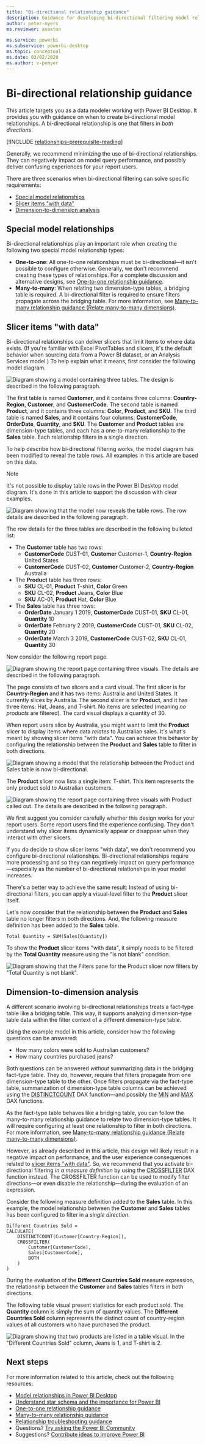 ```yaml
---
title: "Bi-directional relationship guidance"
description: Guidance for developing bi-directional filtering model relationships.
author: peter-myers
ms.reviewer: asaxton

ms.service: powerbi
ms.subservice: powerbi-desktop
ms.topic: conceptual
ms.date: 03/02/2020
ms.author: v-pemyer
---
```


# Bi-directional relationship guidance

This article targets you as a data modeler working with Power BI Desktop. It provides you with guidance on when to create bi-directional model relationships. A bi-directional relationship is one that filters in _both directions_.

[!INCLUDE [relationships-prerequisite-reading](includes/relationships-prerequisite-reading.md)]

Generally, we recommend minimizing the use of bi-directional relationships. They can negatively impact on model query performance, and possibly deliver confusing experiences for your report users.

There are three scenarios when bi-directional filtering can solve specific requirements:

- [Special model relationships](#special-model-relationships)
- [Slicer items "with data"](#slicer-items-with-data)
- [Dimension-to-dimension analysis](#dimension-to-dimension-analysis)

## Special model relationships

Bi-directional relationships play an important role when creating the following two special model relationship types:

- **One-to-one**: All one-to-one relationships must be bi-directional—it isn't possible to configure otherwise. Generally, we don't recommend creating these types of relationships. For a complete discussion and alternative designs, see [One-to-one relationship guidance](relationships-one-to-one.md).
- **Many-to-many**: When relating two dimension-type tables, a bridging table is required. A bi-directional filter is required to ensure filters propagate across the bridging table. For more information, see [Many-to-many relationship guidance (Relate many-to-many dimensions)](relationships-many-to-many.md#relate-many-to-many-dimensions).

## Slicer items "with data"

Bi-directional relationships can deliver slicers that limit items to where data exists. (If you're familiar with Excel PivotTables and slicers, it's the default behavior when sourcing data from a Power BI dataset, or an Analysis Services model.) To help explain what it means, first consider the following model diagram.

![Diagram showing a model containing three tables. The design is described in the following paragraph.](media/relationships-bidirectional-filtering/sales-model-diagram.png)

The first table is named **Customer**, and it contains three columns: **Country-Region**, **Customer**, and **CustomerCode**. The second table is named **Product**, and it contains three columns: **Color**, **Product**, and **SKU**. The third table is named **Sales**, and it contains four columns: **CustomerCode**, **OrderDate**, **Quantity**, and **SKU**. The **Customer** and **Product** tables are dimension-type tables, and each has a one-to-many relationship to the **Sales** table. Each relationship filters in a single direction.

To help describe how bi-directional filtering works, the model diagram has been modified to reveal the table rows. All examples in this article are based on this data.

> [!NOTE]
> It's not possible to display table rows in the Power BI Desktop model diagram. It's done in this article to support the discussion with clear examples.

![Diagram showing that the model now reveals the table rows. The row details are described in the following paragraph.](media/relationships-bidirectional-filtering/sales-model-diagram-rows.png)

The row details for the three tables are described in the following bulleted list:

- The **Customer** table has two rows:
  - **CustomerCode** CUST-01, **Customer** Customer-1, **Country-Region** United States
  - **CustomerCode** CUST-02, **Customer** Customer-2, **Country-Region** Australia
- The **Product** table has three rows:
  - **SKU** CL-01, **Product** T-shirt, **Color** Green
  - **SKU** CL-02, **Product** Jeans, **Color** Blue
  - **SKU** AC-01, **Product** Hat, **Color** Blue
- The **Sales** table has three rows:
  - **OrderDate** January 1 2019, **CustomerCode** CUST-01, **SKU** CL-01, **Quantity** 10
  - **OrderDate** February 2 2019, **CustomerCode** CUST-01, **SKU** CL-02, **Quantity** 20
  - **OrderDate** March 3 2019, **CustomerCode** CUST-02, **SKU** CL-01, **Quantity** 30

Now consider the following report page.

![Diagram showing the report page containing three visuals. The details are described in the following paragraph.](media/relationships-bidirectional-filtering/sales-report-no-bi-directional-filter.png)

The page consists of two slicers and a card visual. The first slicer is for **Country-Region** and it has two items: Australia and United States. It currently slices by Australia. The second slicer is for **Product**, and it has three items: Hat, Jeans, and T-shirt. No items are selected (meaning _no products_ are filtered). The card visual displays a quantity of 30.

When report users slice by Australia, you might want to limit the **Product** slicer to display items where data _relates_ to Australian sales. It's what's meant by showing slicer items "with data". You can achieve this behavior by configuring the relationship between the **Product** and **Sales** table to filter in both directions.

![Diagram showing a model that the relationship between the Product and Sales table is now bi-directional.](media/relationships-bidirectional-filtering/sales-model-diagram-rows-bi-directional-filter.png)

The **Product** slicer now lists a single item: T-shirt. This item represents the only product sold to Australian customers.

![Diagram showing the report page containing three visuals with Product called out. The details are described in the following paragraph.](media/relationships-bidirectional-filtering/sales-report-bi-directional-filter.png)

We first suggest you consider carefully whether this design works for your report users. Some report users find the experience confusing. They don't understand why slicer items dynamically appear or disappear when they interact with other slicers.

If you do decide to show slicer items "with data", we don't recommend you configure bi-directional relationships. Bi-directional relationships require more processing and so they can negatively impact on query performance—especially as the number of bi-directional relationships in your model increases.

There's a better way to achieve the same result: Instead of using bi-directional filters, you can apply a visual-level filter to the **Product** slicer itself.

Let's now consider that the relationship between the **Product** and **Sales** table no longer filters in both directions. And, the following measure definition has been added to the **Sales** table.

```dax
Total Quantity = SUM(Sales[Quantity])
```

To show the **Product** slicer items "with data", it simply needs to be filtered by the **Total Quantity** measure using the "is not blank" condition.

![Diagram showing that the Filters pane for the Product slicer now filters by "Total Quantity is not blank".](media/relationships-bidirectional-filtering/filter-product-slicer-measure-is-not-blank.png)

## Dimension-to-dimension analysis

A different scenario involving bi-directional relationships treats a fact-type table like a bridging table. This way, it supports analyzing dimension-type table data within the filter context of a different dimension-type table.

Using the example model in this article, consider how the following questions can be answered:

- How many colors were sold to Australian customers?
- How many countries purchased jeans?

Both questions can be answered _without_ summarizing data in the bridging fact-type table. They do, however, require that filters propagate from one dimension-type table to the other. Once filters propagate via the fact-type table, summarization of dimension-type table columns can be achieved using the [DISTINCTCOUNT](/dax/distinctcount-function-dax) DAX function—and possibly the [MIN](/dax/min-function-dax) and [MAX](/dax/max-function-dax) DAX functions.

As the fact-type table behaves like a bridging table, you can follow the many-to-many relationship guidance to relate two dimension-type tables. It will require configuring at least one relationship to filter in both directions. For more information, see [Many-to-many relationship guidance (Relate many-to-many dimensions)](relationships-many-to-many.md#relate-many-to-many-dimensions).

However, as already described in this article, this design will likely result in a negative impact on performance, and the user experience consequences related to [slicer items "with data"](#slicer-items-with-data). So, we recommend that you activate bi-directional filtering _in a measure definition_ by using the [CROSSFILTER](/dax/crossfilter-function) DAX function instead. The CROSSFILTER function can be used to modify filter directions—or even disable the relationship—during the evaluation of an expression.

Consider the following measure definition added to the **Sales** table. In this example, the model relationship between the **Customer** and **Sales** tables has been configured to filter in a _single direction_.

```dax
Different Countries Sold =
CALCULATE(
    DISTINCTCOUNT(Customer[Country-Region]),
    CROSSFILTER(
        Customer[CustomerCode],
        Sales[CustomerCode],
        BOTH
    )
)
```

During the evaluation of the **Different Countries Sold** measure expression, the relationship between the **Customer** and **Sales** tables filters in both directions.

The following table visual present statistics for each product sold. The **Quantity** column is simply the sum of quantity values. The **Different Countries Sold** column represents the distinct count of country-region values of all customers who have purchased the product.

![Diagram showing that two products are listed in a table visual. In the "Different Countries Sold" column, Jeans is 1, and T-shirt is 2.](media/relationships-bidirectional-filtering/country-sales-crossfilter-function.png)

## Next steps

For more information related to this article, check out the following resources:

- [Model relationships in Power BI Desktop](../transform-model/desktop-relationships-understand.md)
- [Understand star schema and the importance for Power BI](star-schema.md)
- [One-to-one relationship guidance](relationships-one-to-one.md)
- [Many-to-many relationship guidance](relationships-many-to-many.md)
- [Relationship troubleshooting guidance](relationships-troubleshoot.md)
- Questions? [Try asking the Power BI Community](https://community.powerbi.com/)
- Suggestions? [Contribute ideas to improve Power BI](https://ideas.powerbi.com/)